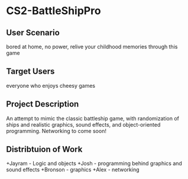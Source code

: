 # CS2-BattleShipPro

## User Scenario
bored at home, no power, relive your childhood memories through this game

## Target Users
everyone who enjoys cheesy games

## Project Description
An attempt to mimic the classic battleship game, with randomization of ships and realistic graphics, sound effects, and object-oriented programming. Networking to come soon!
## Distribtuion of Work
+Jayram - Logic and objects
+Josh - programming behind graphics and sound effects
+Bronson - graphics
+Alex - networking





